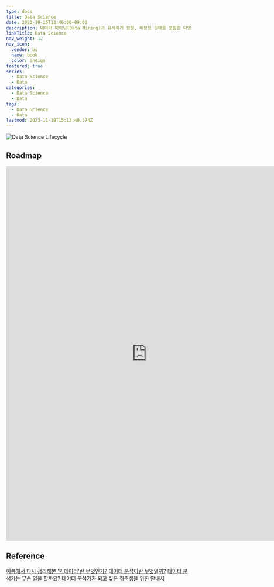 ```yaml
---
type: docs
title: Data Science
date: 2023-10-15T12:46:00+09:00
description: 데이터 마이닝(Data Mining)과 유사하게 정형, 비정형 형태를 포함한 다양한 데이터로부터 지식과 인사이트를 추출하는 과정에서 과학적 방법론, 프로세스, 알고리즘, 시스템을 동원하는 융합 분야
linkTitle: Data Science
nav_weight: 12
nav_icon:
  vendor: bs
  name: book
  color: indigo
featured: true
series:
  - Data Science
  - Data
categories:
  - Data Science
  - Data
tags:
  - Data Science
  - Data
lastmod: 2023-11-18T15:13:40.374Z
---
```


![Data Science Lifecycle](/data/data-science-lifecycle.png#center)

## Roadmap

<p align="center">
<iframe width="768" height="1024" src="https://roadmap.sh/ai-data-scientist?s=652b754df43a58c923ce9d26" frameborder="0" allow="accelerometer; autoplay; encrypted-media; gyroscope; picture-in-picture" allowfullscreen></iframe>
</p>

## Reference

[이쯤에서 다시 정리해본 '빅데이터'란 무엇인가?](https://yozm.wishket.com/magazine/detail/2264/)
[데이터 분석이란 무엇일까?](https://yozm.wishket.com/magazine/detail/1567/)
[데이터 분석가는 무슨 일을 할까요?](https://yozm.wishket.com/magazine/detail/1571/)
[데이터 분석가가 되고 싶은 취준생을 위한 안내서](https://yozm.wishket.com/magazine/detail/1649/)
